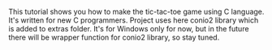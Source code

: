 This tutorial shows you how to make the tic-tac-toe game using C language. It's written for new C programmers. Project uses here conio2 library which is added to extras folder. It's for Windows only for now, but in the future there will be wrapper function for conio2 library, so stay tuned.
